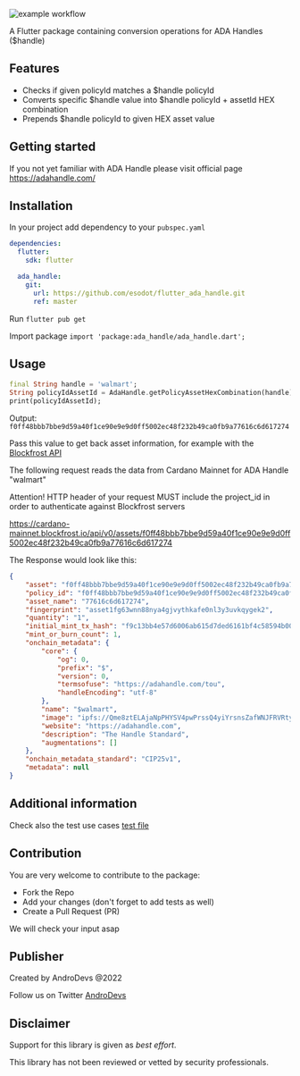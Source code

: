 ![example workflow](https://github.com/esodot/flutter_ada_handle/actions/workflows/flutter.yml/badge.svg)

A Flutter package containing conversion operations for ADA Handles ($handle)

## Features

- Checks if given policyId matches a $handle policyId
- Converts specific $handle value into $handle policyId + assetId HEX combination
- Prepends $handle policyId to given HEX asset value

## Getting started

If you not yet familiar with ADA Handle please visit official page
https://adahandle.com/

## Installation

In your project add dependency to your `pubspec.yaml`

```yaml
dependencies:
  flutter:
    sdk: flutter

  ada_handle:
    git:
      url: https://github.com/esodot/flutter_ada_handle.git
      ref: master
```
Run `flutter pub get`

Import package `import 'package:ada_handle/ada_handle.dart';`


## Usage

```dart
final String handle = 'walmart';
String policyIdAssetId = AdaHandle.getPolicyAssetHexCombination(handle);
print(policyIdAssetId);
```

Output: `f0ff48bbb7bbe9d59a40f1ce90e9e9d0ff5002ec48f232b49ca0fb9a77616c6d617274`

Pass this value to get back asset information, for example with the [Blockfrost API](https://blockfrost.io)

The following request reads the data from Cardano Mainnet for ADA Handle "walmart"

Attention! HTTP header of your request MUST include the project_id in order to authenticate against Blockfrost servers
 
<https://cardano-mainnet.blockfrost.io/api/v0/assets/f0ff48bbb7bbe9d59a40f1ce90e9e9d0ff5002ec48f232b49ca0fb9a77616c6d617274>

The Response would look like this:

```json
{
    "asset": "f0ff48bbb7bbe9d59a40f1ce90e9e9d0ff5002ec48f232b49ca0fb9a77616c6d617274",
    "policy_id": "f0ff48bbb7bbe9d59a40f1ce90e9e9d0ff5002ec48f232b49ca0fb9a",
    "asset_name": "77616c6d617274",
    "fingerprint": "asset1fg63wnn88nya4gjvythkafe0nl3y3uvkqygek2",
    "quantity": "1",
    "initial_mint_tx_hash": "f9c13bb4e57d6006ab615d7ded6161bf4c58594b00e68f6276ccdefe9cb14a9d",
    "mint_or_burn_count": 1,
    "onchain_metadata": {
        "core": {
            "og": 0,
            "prefix": "$",
            "version": 0,
            "termsofuse": "https://adahandle.com/tou",
            "handleEncoding": "utf-8"
        },
        "name": "$walmart",
        "image": "ipfs://Qme8ztELAjaNpPHYSV4pwPrssQ4yiYrsnsZafWNJFRVRty",
        "website": "https://adahandle.com",
        "description": "The Handle Standard",
        "augmentations": []
    },
    "onchain_metadata_standard": "CIP25v1",
    "metadata": null
}
```

## Additional information

Check also the test use cases [test file](test/ada_handle_test.dart)

## Contribution

You are very welcome to contribute to the package:

- Fork the Repo
- Add your changes (don't forget to add tests as well)
- Create a Pull Request (PR)

We will check your input asap

## Publisher

Created by AndroDevs @2022

Follow us on Twitter [AndroDevs](https://twitter.com/AndroDevs)

## Disclaimer

Support for this library is given as _best effort_.

This library has not been reviewed or vetted by security professionals.
